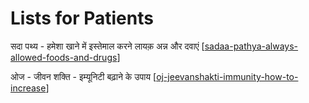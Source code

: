 # Lists for Patients

सदा पथ्य - हमेशा खाने में इस्तेमाल करने लायक़ अन्न और दवाएं [[sadaa-pathya-always-allowed-foods-and-drugs]]

ओज - जीवन शक्ति - इम्यूनिटी बढ़ाने के उपाय [[oj-jeevanshakti-immunity-how-to-increase]]

[//begin]: # "Autogenerated link references for markdown compatibility"
[sadaa-pathya-always-allowed-foods-and-drugs]: sadaa-pathya-always-allowed-foods-and-drugs "Sadaa Pathya Always Allowed Foods and Drugs"
[oj-jeevanshakti-immunity-how-to-increase]: oj-jeevanshakti-immunity-how-to-increase "Oj Jeevanshakti Immunity How to Increase"
[//end]: # "Autogenerated link references"